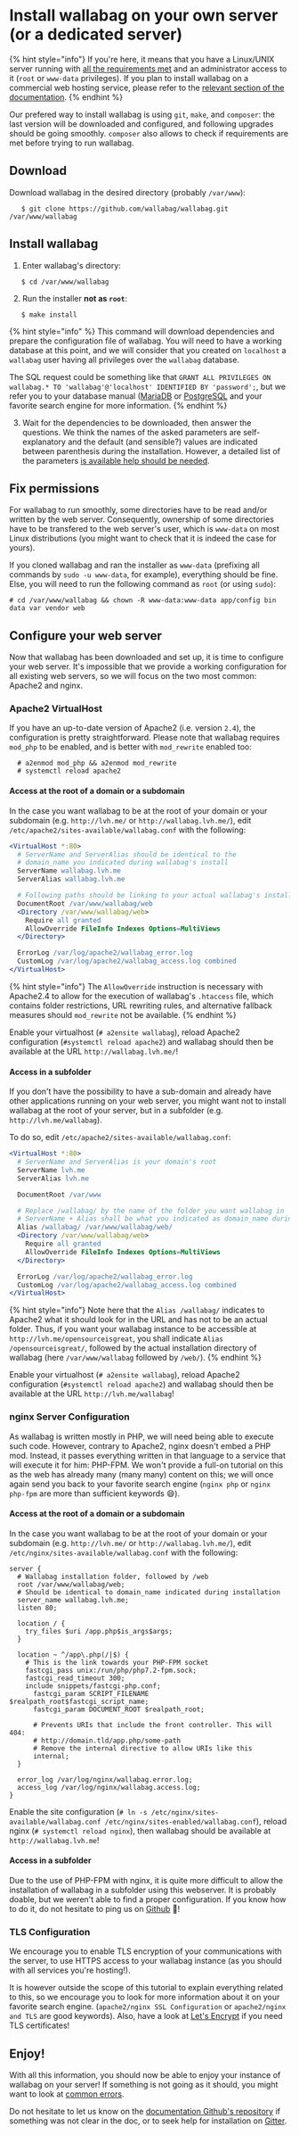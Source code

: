 # Install wallabag on your own server (or a dedicated server)

{% hint style="info"}
If you're here, it means that you have a Linux/UNIX server running with [all the requirements met](readme.md) and an administrator access to it (`root` or `www-data` privileges). If you plan to install wallabag on a commercial web hosting service, please refer to the [relevant section of the documentation](installation_webhosting.md).
{% endhint %}

Our prefered way to install wallabag is using `git`, `make`, and `composer`: the last version will be downloaded and configured, and following upgrades should be going smoothly. `composer` also allows to check if requirements are met before trying to run wallabag.

## Download

Download wallabag in the desired directory (probably `/var/www`):
```
   $ git clone https://github.com/wallabag/wallabag.git /var/www/wallabag
```

## Install wallabag
1. Enter wallabag's directory:
```
   $ cd /var/www/wallabag
```

2. Run the installer **not as `root`**:
```
   $ make install
```

{% hint style="info" %}
This command will download dependencies and prepare the configuration file of wallabag. You will need to have a working database at this point, and we will consider that you created on `localhost` a `wallabag` user having all privileges over the `wallabag` database.

The SQL request could be something like that `GRANT ALL PRIVILEGES ON wallabag.* TO 'wallabag'@'localhost' IDENTIFIED BY 'password';`, but we refer you to your database manual ([MariaDB](https://mariadb.com/kb/en/library/grant/#identified-by-password) or [PostgreSQL](https://www.postgresql.org/docs/11/sql-grant.html) and your favorite search engine for more information.
{% endhint %}

3. Wait for the dependencies to be downloaded, then answer the questions. We think the names of the asked parameters are self-explanatory and the default (and sensible?) values are indicated between parenthesis during the installation. However, a detailed list of the parameters [is available help should be needed](../parameters.md).

## Fix permissions

For wallabag to run smoothly, some directories have to be read and/or written by the web server. Consequently, ownership of some directories have to be transfered to the web server's user, which is `www-data` on most Linux distributions (you might want to check that it is indeed the case for yours).

If you cloned wallabag and ran the installer as `www-data` (prefixing all commands by `sudo -u www-data`, for example), everything should be fine. Else, you will need to run the following command as `root` (or using `sudo`):
```
# cd /var/www/wallabag && chown -R www-data:www-data app/config bin data var vendor web
```

## Configure your web server

Now that wallabag has been downloaded and set up, it is time to configure your web server. It's impossible that we provide a working configuration for all existing web servers, so we will focus on the two most common: Apache2 and nginx.

### Apache2 VirtualHost

If you have an up-to-date version of Apache2 (i.e. version `2.4`), the configuration is pretty straightforward. Please note that wallabag requires `mod_php` to be enabled, and is better with `mod_rewrite` enabled too:
```
  # a2enmod mod_php && a2enmod mod_rewrite
  # systemctl reload apache2
```

#### Access at the root of a domain or a subdomain

In the case you want wallabag to be at the root of your domain or your subdomain (e.g. `http://lvh.me/` or `http://wallabag.lvh.me/`), edit `/etc/apache2/sites-available/wallabag.conf` with the following:
```apache
<VirtualHost *:80>
  # ServerName and ServerAlias should be identical to the
  # domain_name you indicated during wallabag's install
  ServerName wallabag.lvh.me
  ServerAlias wallabag.lvh.me

  # Following paths should be linking to your actual wallabag's installation folder
  DocumentRoot /var/www/wallabag/web
  <Directory /var/www/wallabag/web>
    Require all granted
    AllowOverride FileInfo Indexes Options=MultiViews
  </Directory>

  ErrorLog /var/log/apache2/wallabag_error.log
  CustomLog /var/log/apache2/wallabag_access.log combined
</VirtualHost>
```
{% hint style="info"}
The `AllowOverride` instruction is necessary with Apache2.4 to allow for the execution of wallabag's `.htaccess` file, which contains folder restrictions, URL rewriting rules, and alternative fallback measures should `mod_rewrite` not be available.
{% endhint %}

Enable your virtualhost (`# a2ensite wallabag`), reload Apache2 configuration (`#systemctl reload apache2`) and wallabag should then be available at the URL `http://wallabag.lvh.me/`!

#### Access in a subfolder

If you don't have the possibility to have a sub-domain and already have other applications running on your web server, you might want not to install wallabag at the root of your server, but in a subfolder (e.g. `http://lvh.me/wallabag`).

To do so, edit `/etc/apache2/sites-available/wallabag.conf`:
```apache
<VirtualHost *:80>
  # ServerName and ServerAlias is your domain's root
  ServerName lvh.me
  ServerAlias lvh.me

  DocumentRoot /var/www

  # Replace /wallabag/ by the name of the folder you want wallabag in
  # ServerName + Alias shall be what you indicated as domain_name during the installation
  Alias /wallabag/ /var/www/wallabag/web/
  <Directory /var/www/wallabag/web>
    Require all granted
    AllowOverride FileInfo Indexes Options=MultiViews
  </Directory>

  ErrorLog /var/log/apache2/wallabag_error.log
  CustomLog /var/log/apache2/wallabag_access.log combined
</VirtualHost>
```
{% hint style="info"}
Note here that the `Alias /wallabag/` indicates to Apache2 what it should look for in the URL and has not to be an actual folder. Thus, if you want your wallabag instance to be accessible at `http://lvh.me/opensourceisgreat`, you shall indicate `Alias /opensourceisgreat/`, followed by the actual installation directory of wallabag (here `/var/www/wallabag` followed by `/web/`).
{% endhint %}

Enable your virtualhost (`# a2ensite wallabag`), reload Apache2 configuration (`#systemctl reload apache2`) and wallabag should then be available at the URL `http://lvh.me/wallabag`!

### nginx Server Configuration

As wallabag is written mostly in PHP, we will need being able to execute such code. However, contrary to Apache2, nginx doesn't embed a PHP mod. Instead, it passes everything written in that language to a service that will execute it for him: PHP-FPM. We won't provide a full-on tutorial on this as the web has already many (many many) content on this; we will once again send you back to your favorite search engine (`nginx php` or `nginx php-fpm` are more than sufficient keywords :smile:).

#### Access at the root of a domain or a subdomain

In the case you want wallabag to be at the root of your domain or your subdomain (e.g. `http://lvh.me/` or `http://wallabag.lvh.me/`), edit `/etc/nginx/sites-available/wallabag.conf` with the following:
```nginx
server {
  # Wallabag installation folder, followed by /web
  root /var/www/wallabag/web;
  # Should be identical to domain_name indicated during installation
  server_name wallabag.lvh.me;
  listen 80;

  location / {
    try_files $uri /app.php$is_args$args;
  }

  location ~ ^/app\.php(/|$) {
    # This is the link towards your PHP-FPM socket
    fastcgi_pass unix:/run/php/php7.2-fpm.sock;
    fastcgi_read_timeout 300;
    include snippets/fastcgi-php.conf;
      fastcgi_param SCRIPT_FILENAME $realpath_root$fastcgi_script_name;
      fastcgi_param DOCUMENT_ROOT $realpath_root;

      # Prevents URIs that include the front controller. This will 404:
      # http://domain.tld/app.php/some-path
      # Remove the internal directive to allow URIs like this
      internal;
  }

  error_log /var/log/nginx/wallabag.error.log;
  access_log /var/log/nginx/wallabag.access.log;
}
```

Enable the site configuration (`# ln -s /etc/nginx/sites-available/wallabag.conf /etc/nginx/sites-enabled/wallabag.conf`), reload nginx (`# systemctl reload nginx`), then wallabag should be available at `http://wallabag.lvh.me`!

#### Access in a subfolder

Due to the use of PHP-FPM with nginx, it is quite more difficult to allow the installation of wallabag in a subfolder using this webserver. It is probably doable, but we weren't able to find a proper configuration. If you know how to do it, do not hesitate to ping us on [Github](https://github.com/wallabag/doc/issues) :pray:!

### TLS Configuration

We encourage you to enable TLS encryption of your communications with the server, to use HTTPS access to your wallabag instance (as you should with all services you're hosting!).

It is however outside the scope of this tutorial to explain everything related to this, so we encourage you to look for more information about it on your favorite search engine. (`apache2/nginx SSL Configuration` or `apache2/nginx and TLS` are good keywords). Also, have a look at [Let's Encrypt](https://letsencrypt.org/getting-started/) if you need TLS certificates!

## Enjoy!

With all this information, you should now be able to enjoy your instance of wallabag on your server! If something is not going as it should, you might want to look at [common errors](../common_errors.md).

Do not hesitate to let us know on the [documentation Github's repository](https://github.com/wallabag/doc/issues) if something was not clear in the doc, or to seek help for installation on [Gitter](https://gitter.im).
